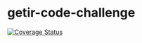 # getir-code-challenge

[![Coverage Status](https://coveralls.io/repos/github/elozzy/getir-challenge/badge.svg?branch=development&service=github)](https://coveralls.io/github/elozzy/getir-challenge?branch=development&service=github)
